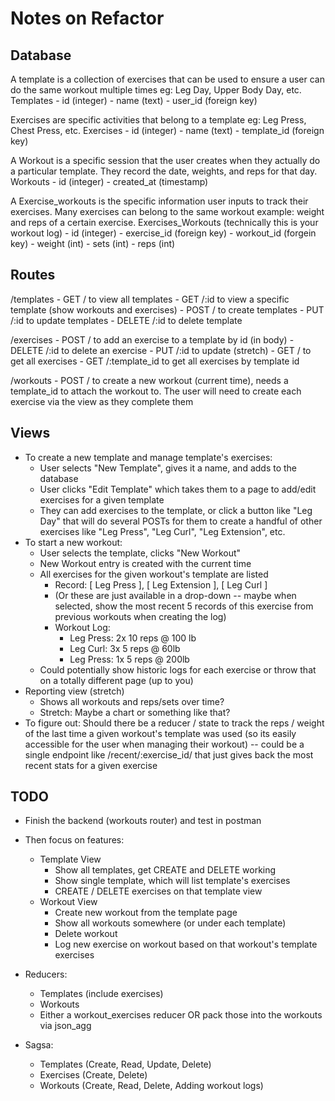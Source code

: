# Notes on Refactor

## Database
   A template is a collection of exercises that can be used to
   ensure a user can do the same workout multiple times
   eg: Leg Day, Upper Body Day, etc.
   Templates
      - id (integer)
      - name (text)
      - user_id (foreign key)

   Exercises are specific activities that belong to a template
   eg: Leg Press, Chest Press, etc.
   Exercises
      - id (integer)
      - name (text)
      - template_id (foreign key)

   A Workout is a specific session that the user creates when
   they actually do a particular template. They record the date,
   weights, and reps for that day.
   Workouts
      - id (integer)
      - created_at (timestamp)
      
   A Exercise_workouts is the specific information user inputs to track their exercises.
   Many exercises can belong to the same workout
   example: weight and reps of a certain exercise.
   Exercises_Workouts (technically this is your workout log)
      - id (integer)
      - exercise_id (foreign key)
      - workout_id (forgein key)
      - weight (int)
      - sets (int)
      - reps (int)

## Routes
   /templates
      - GET / to view all templates
      - GET /:id to view a specific template (show workouts and exercises)
      - POST / to create templates
      - PUT /:id to update templates
      - DELETE /:id to delete template

   /exercises
      - POST / to add an exercise to a template by id (in body)
      - DELETE /:id to delete an exercise
      - PUT /:id to update (stretch)
      - GET / to get all exercises
      - GET /:template_id to get all exercises by template id
   
   /workouts
      - POST / to create a new workout (current time), needs a template_id to 
         attach the workout to. The user will need to create each exercise
         via the view as they complete them

## Views
   - To create a new template and manage template's exercises:
      - User selects "New Template", gives it a name, and adds to the database
      - User clicks "Edit Template" which takes them to a page to add/edit exercises
         for a given template
      - They can add exercises to the template, or click a button like "Leg Day"
         that will do several POSTs for them to create a handful of other exercises
         like "Leg Press", "Leg Curl", "Leg Extension", etc.
   - To start a new workout:
      - User selects the template, clicks "New Workout"
      - New Workout entry is created with the current time
      - All exercises for the given workout's template are listed
         - Record: [ Leg Press ], [ Leg Extension ], [ Leg Curl ]
         - (Or these are just available in a drop-down -- maybe when
            selected, show the most recent 5 records of this exercise
            from previous workouts when creating the log)
         - Workout Log:
            - Leg Press: 2x 10 reps @ 100 lb
            - Leg Curl: 3x 5 reps @ 60lb
            - Leg Press: 1x 5 reps @ 200lb
      - Could potentially show historic logs for each exercise or 
         throw that on a totally different page (up to you)
   - Reporting view (stretch)
      - Shows all workouts and reps/sets over time?
      - Stretch: Maybe a chart or something like that?
   - To figure out: Should there be a reducer / state to track
      the reps / weight of the last time a given workout's template
      was used (so its easily accessible for the user when managing
      their workout) -- could be a single endpoint like /recent/:exercise_id/
      that just gives back the most recent stats for a given exercise 

## TODO
   - Finish the backend (workouts router) and test in postman
   - Then focus on features:
      - Template View
         - Show all templates, get CREATE and DELETE working
         - Show single template, which will list template's exercises
         - CREATE / DELETE exercises on that template view
      - Workout View
         - Create new workout from the template page
         - Show all workouts somewhere (or under each template)
         - Delete workout
         - Log new exercise on workout based on that workout's template exercises
   - Reducers:
      - Templates (include exercises)
      - Workouts
      - Either a workout_exercises reducer OR pack those into the workouts via json_agg

   - Sagsa:
      - Templates (Create, Read, Update, Delete)
      - Exercises (Create, Delete)
      - Workouts (Create, Read, Delete, Adding workout logs)